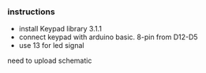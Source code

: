### instructions

* install Keypad library 3.1.1
* connect keypad with arduino basic. 8-pin from D12-D5
* use 13 for led signal

need to upload schematic
